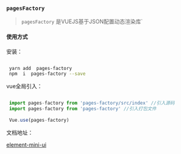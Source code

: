 <!--
 * @Description: 未描述
 * @Author: danielmlc
 * @Date: 2019-09-16 19:57:53
 * @LastEditTime: 2019-09-23 17:14:00
 -->
### `pagesFactory`  

> `pagesFactory` 是VUEJS基于JSON配置动态渲染库` 


#### 使用方式

安装：

```bash

 yarn add  pages-factory 
 npm  i  pages-factory --save

```


vue全局引入：

```js

 import pages-factory from 'pages-factory/src/index' //引入源码
 import pages-factory from 'pages-factory' //引入打包文件
 
 Vue.use(pages-factory)

```


文档地址：

[element-mini-ui](https://ylsoftworkgroup.github.io/pages-factory/#/base)
